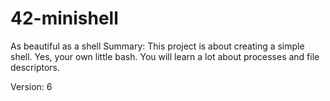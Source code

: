 # 42-minishell

As beautiful as a shell
Summary:
This project is about creating a simple shell. Yes, your own little bash.
You will learn a lot about processes and file descriptors.

Version: 6
